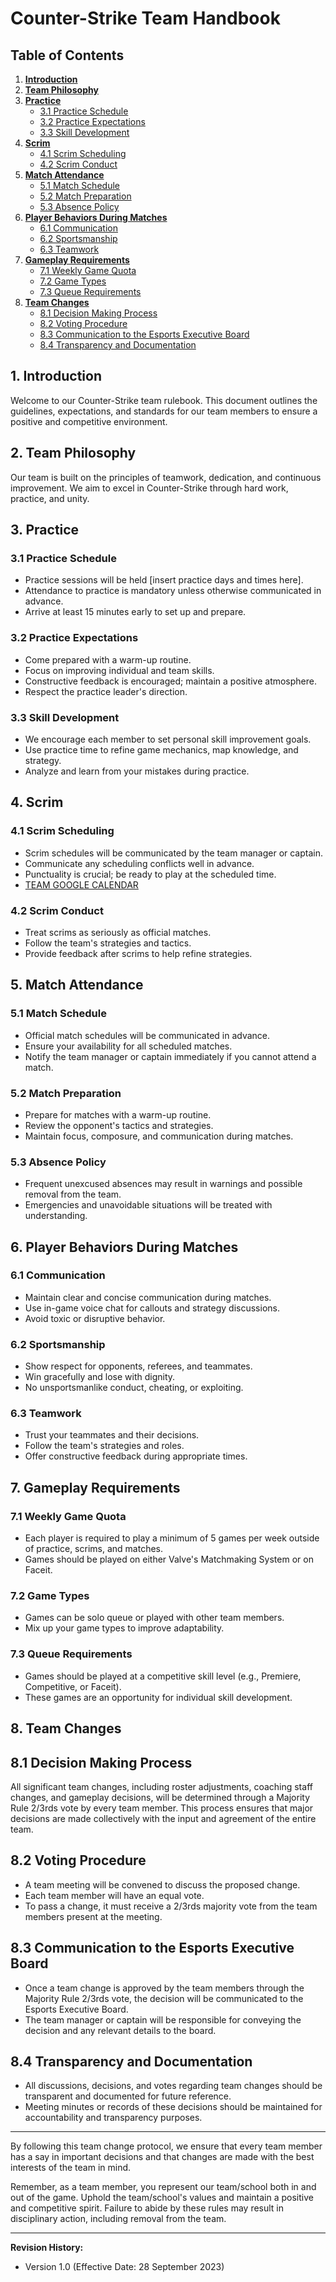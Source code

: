 # Counter-Strike Team Handbook

## Table of Contents
1. [**Introduction**](https://github.com/Broulf/ULL-CS/blob/main/README.md#1-introduction)
2. [**Team Philosophy**](https://github.com/Broulf/ULL-CS/blob/main/README.md#2-team-philosophy)
3. [**Practice**](https://github.com/Broulf/ULL-CS/blob/main/README.md#3-practice)
   - [3.1 Practice Schedule](https://github.com/Broulf/ULL-CS/blob/main/README.md#31-practice-schedule)
   - [3.2 Practice Expectations](https://github.com/Broulf/ULL-CS/blob/main/README.md#32-practice-expectations)
   - [3.3 Skill Development](https://github.com/Broulf/ULL-CS/blob/main/README.md#33-skill-development)
4. [**Scrim**](https://github.com/Broulf/ULL-CS/blob/main/README.md#4-scrim)
   - [4.1 Scrim Scheduling](https://github.com/Broulf/ULL-CS/blob/main/README.md#41-scrim-scheduling)
   - [4.2 Scrim Conduct](https://github.com/Broulf/ULL-CS/blob/main/README.md#42-scrim-conduct)
5. [**Match Attendance**](https://github.com/Broulf/ULL-CS/blob/main/README.md#5-match-attendance)
   - [5.1 Match Schedule](https://github.com/Broulf/ULL-CS/blob/main/README.md#51-match-schedule)
   - [5.2 Match Preparation](https://github.com/Broulf/ULL-CS/blob/main/README.md#52-match-preparation)
   - [5.3 Absence Policy](https://github.com/Broulf/ULL-CS/blob/main/README.md#53-absence-policy)
6. [**Player Behaviors During Matches**](https://github.com/Broulf/ULL-CS/blob/main/README.md#6-player-behaviors-during-matches)
   - [6.1 Communication](https://github.com/Broulf/ULL-CS/blob/main/README.md#61-communication)
   - [6.2 Sportsmanship](https://github.com/Broulf/ULL-CS/blob/main/README.md#62-sportsmanship)
   - [6.3 Teamwork](https://github.com/Broulf/ULL-CS/blob/main/README.md#63-teamwork)
7. [**Gameplay Requirements**](https://github.com/Broulf/ULL-CS/blob/main/README.md#7-gameplay-requirements)
   - [7.1 Weekly Game Quota](https://github.com/Broulf/ULL-CS/blob/main/README.md#71-weekly-game-quota)
   - [7.2 Game Types](https://github.com/Broulf/ULL-CS/blob/main/README.md#72-game-types)
   - [7.3 Queue Requirements](https://github.com/Broulf/ULL-CS/blob/main/README.md#73-queue-requirements)
8. [**Team Changes**](https://github.com/Broulf/ULL-CS/blob/main/README.md#8-team-changes)
   - [8.1 Decision Making Process](https://github.com/Broulf/ULL-CS/blob/main/README.md#81-decision-making-process)
   - [8.2 Voting Procedure](https://github.com/Broulf/ULL-CS/blob/main/README.md#82-voting-procedure)
   - [8.3 Communication to the Esports Executive Board](https://github.com/Broulf/ULL-CS/blob/main/README.md#83-communication-to-the-esports-executive-board)
   - [8.4 Transparency and Documentation](https://github.com/Broulf/ULL-CS/blob/main/README.md#84-transparency-and-documentation)

## 1. Introduction
Welcome to our Counter-Strike team rulebook. This document outlines the guidelines, expectations, and standards for our team members to ensure a positive and competitive environment.

## 2. Team Philosophy
Our team is built on the principles of teamwork, dedication, and continuous improvement. We aim to excel in Counter-Strike through hard work, practice, and unity.

## 3. Practice
### 3.1 Practice Schedule
- Practice sessions will be held [insert practice days and times here].
- Attendance to practice is mandatory unless otherwise communicated in advance.
- Arrive at least 15 minutes early to set up and prepare.

### 3.2 Practice Expectations
- Come prepared with a warm-up routine.
- Focus on improving individual and team skills.
- Constructive feedback is encouraged; maintain a positive atmosphere.
- Respect the practice leader's direction.

### 3.3 Skill Development
- We encourage each member to set personal skill improvement goals.
- Use practice time to refine game mechanics, map knowledge, and strategy.
- Analyze and learn from your mistakes during practice.

## 4. Scrim
### 4.1 Scrim Scheduling
- Scrim schedules will be communicated by the team manager or captain.
- Communicate any scheduling conflicts well in advance.
- Punctuality is crucial; be ready to play at the scheduled time.
- [TEAM GOOGLE CALENDAR](https://calendar.google.com/calendar/embed?src=09679e16ed0b55f9b032fa84f1c641ea6e754620b93ebbbf2912044b634508a9%40group.calendar.google.com&ctz=America%2FChicago)

### 4.2 Scrim Conduct
- Treat scrims as seriously as official matches.
- Follow the team's strategies and tactics.
- Provide feedback after scrims to help refine strategies.

## 5. Match Attendance
### 5.1 Match Schedule
- Official match schedules will be communicated in advance.
- Ensure your availability for all scheduled matches.
- Notify the team manager or captain immediately if you cannot attend a match.

### 5.2 Match Preparation
- Prepare for matches with a warm-up routine.
- Review the opponent's tactics and strategies.
- Maintain focus, composure, and communication during matches.

### 5.3 Absence Policy
- Frequent unexcused absences may result in warnings and possible removal from the team.
- Emergencies and unavoidable situations will be treated with understanding.

## 6. Player Behaviors During Matches
### 6.1 Communication
- Maintain clear and concise communication during matches.
- Use in-game voice chat for callouts and strategy discussions.
- Avoid toxic or disruptive behavior.

### 6.2 Sportsmanship
- Show respect for opponents, referees, and teammates.
- Win gracefully and lose with dignity.
- No unsportsmanlike conduct, cheating, or exploiting.

### 6.3 Teamwork
- Trust your teammates and their decisions.
- Follow the team's strategies and roles.
- Offer constructive feedback during appropriate times.

## 7. Gameplay Requirements
### 7.1 Weekly Game Quota
- Each player is required to play a minimum of 5 games per week outside of practice, scrims, and matches.
- Games should be played on either Valve's Matchmaking System or on Faceit.

### 7.2 Game Types
- Games can be solo queue or played with other team members.
- Mix up your game types to improve adaptability.

### 7.3 Queue Requirements
- Games should be played at a competitive skill level (e.g., Premiere, Competitive, or Faceit).
- These games are an opportunity for individual skill development.

## 8. Team Changes
## 8.1 Decision Making Process
All significant team changes, including roster adjustments, coaching staff changes, and gameplay decisions, will be determined through a Majority Rule 2/3rds vote by every team member. This process ensures that major decisions are made collectively with the input and agreement of the entire team.

## 8.2 Voting Procedure
- A team meeting will be convened to discuss the proposed change.
- Each team member will have an equal vote.
- To pass a change, it must receive a 2/3rds majority vote from the team members present at the meeting.

## 8.3 Communication to the Esports Executive Board
- Once a team change is approved by the team members through the Majority Rule 2/3rds vote, the decision will be communicated to the Esports Executive Board.
- The team manager or captain will be responsible for conveying the decision and any relevant details to the board.

## 8.4 Transparency and Documentation
- All discussions, decisions, and votes regarding team changes should be transparent and documented for future reference.
- Meeting minutes or records of these decisions should be maintained for accountability and transparency purposes.

---

By following this team change protocol, we ensure that every team member has a say in important decisions and that changes are made with the best interests of the team in mind.

Remember, as a team member, you represent our team/school both in and out of the game. Uphold the team/school's values and maintain a positive and competitive spirit. Failure to abide by these rules may result in disciplinary action, including removal from the team.

---

**Revision History:**
- Version 1.0 (Effective Date: 28 September 2023)
